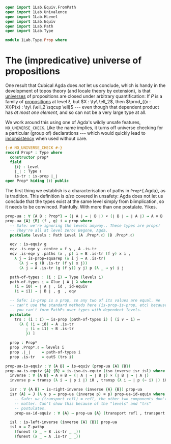 ```agda
open import 1Lab.Equiv.FromPath
open import 1Lab.Univalence
open import 1Lab.HLevel
open import 1Lab.Equiv
open import 1Lab.Path
open import 1Lab.Type

module 1Lab.Type.Prop where
```

# The (impredicative) universe of propositions

One result that Cubical Agda does _not_ let us conclude, which is handy
in the development of topos theory (and locale theory by extension), is
that [universes] of propositions are closed under arbitrary
quantification: If $P$ is a family of [propositions] at level $\ell$, but
$X : \ty\ \ell_2$, then $\prod_{(x : X)}P(x) : \ty\ (\ell_2 \sqcup
\ell)$ --- even though that dependent product has _at most one element_,
and so can not be a very large type at all.

[universes]: 1Lab.Type.html
[propositions]: 1Lab.HLevel.html#is-prop

We work around this using one of Agda's wildly unsafe features,
`NO_UNIVERSE_CHECK`. Like the name implies, it turns off universe
checking for a particular (group of) declarations --- which would
quickly lead to [inconsistency] when used without care.

[inconsistency]: 1Lab.Counterexamples.Russell.html

```agda
{-# NO_UNIVERSE_CHECK #-}
record Prop* : Type where
  constructor prop*
  field
    {ℓ} : Level
    ∣_∣ : Type ℓ
    is-tr : is-prop ∣_∣
open Prop* hiding (ℓ) public
```

The first thing we establish is a characterisation of paths in
`Prop*`{.Agda}, as is tradition. This definition is _also_ covered in
unsafety: Agda does not let us conclude that the types exist at the same
level simply from biimplication, so it needs to be convinced. Painfully.
With more than one postulate. Yikes.

```agda
prop-ua : ∀ {A B : Prop*} → (∣ A ∣ → ∣ B ∣) × (∣ B ∣ → ∣ A ∣) → A ≡ B
prop-ua {A} {B} (f , g) i = prop where
  -- Safe: we're ignoring the levels anyway.. These types are props!
  -- They're all at level zero! Begone, Agda.
  postulate levels : Path Level (A .Prop*.ℓ) (B .Prop*.ℓ)

  eqv : is-equiv g
  eqv .is-eqv y .centre = f y , A .is-tr _ _
  eqv .is-eqv y .paths (x , p) i = B .is-tr (f y) x i ,
    λ j → is-prop→squarep (λ i j → A .is-tr)
      (λ j → g (B .is-tr (f y) x j))
      (λ j → A .is-tr (g (f y)) y j) p (λ _ → y) i j

  path-of-types : (i : I) → Type (levels i)
  path-of-types i = Glue ∣ A ∣ λ where
    (i = i0) → ∣ A ∣ , id , id-equiv
    (i = i1) → ∣ B ∣ , g  , eqv

  -- Safe: is-prop is a prop, so any two of its values are equal. We
  -- can't use the standard methods here (is-prop-is-prop, etc) because
  -- you can't form PathPs over types with dependent levels.
  postulate
    trs : (i : I) → is-prop (path-of-types i) [ (i ∨ ~ i) ↦
      (λ { (i = i0) → A .is-tr
         ; (i = i1) → B .is-tr
         }) ]

  prop : Prop*
  prop .Prop*.ℓ = levels i
  prop .∣_∣     = path-of-types i
  prop .is-tr   = outS (trs i)

prop-ua-is-equiv : ∀ {A B} → is-equiv (prop-ua {A} {B})
prop-ua-is-equiv {A} {B} = is-iso→is-equiv (iso inverse isr isl) where
  inverse : ∀ {A B} → A ≡ B → (∣ A ∣ → ∣ B ∣) × (∣ B ∣ → ∣ A ∣)
  inverse p = transp (λ i → ∣ p i ∣) i0 , transp (λ i → ∣ p (~ i) ∣) i0

  isr : ∀ {A B} → is-right-inverse (inverse {A} {B}) prop-ua
  isr {A} = J (λ y p → prop-ua (inverse p) ≡ p) prop-ua-id-equiv where postulate
    -- Safe: ua (transport refl) ≡ refl, the other two components don't
    -- matter. Can't show this because of the "levels" and "trs"
    -- postulates.
    prop-ua-id-equiv : ∀ {A} → prop-ua {A} (transport refl , transport refl) ≡ refl

  isl : is-left-inverse (inverse {A} {B}) prop-ua
  isl x = Σ-pathp
    (funext (λ _ → B .is-tr _ _))
    (funext (λ _ → A .is-tr _ _))
```
